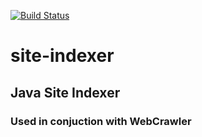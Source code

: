 [![Build Status](http://jenkins.leewardassociates.com/job/Site-indexer/badge/icon)](http://jenkins.leewardassociates.com/job/Site-indexer/)
  

# site-indexer
## Java Site Indexer
### Used in conjuction with WebCrawler


